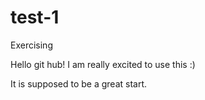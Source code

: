 # test-1
Exercising

Hello git hub! I am really excited to use this :)

It is supposed to be a great start.
